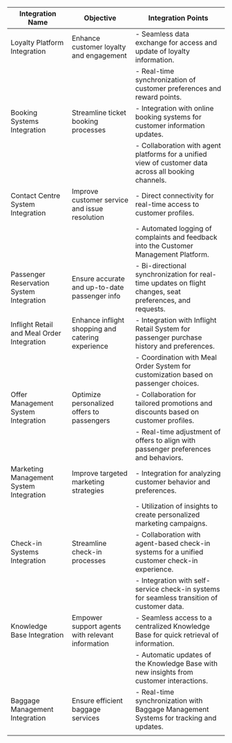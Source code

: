 | Integration Name                          | Objective                                          | Integration Points                                                                                         |
|-------------------------------------------|----------------------------------------------------|-------------------------------------------------------------------------------------------------------------|
| Loyalty Platform Integration             | Enhance customer loyalty and engagement            | - Seamless data exchange for access and update of loyalty information.                                      |
|                                           |                                                    | - Real-time synchronization of customer preferences and reward points.                                      |
| Booking Systems Integration               | Streamline ticket booking processes                | - Integration with online booking systems for customer information updates.                                  |
|                                           |                                                    | - Collaboration with agent platforms for a unified view of customer data across all booking channels.        |
| Contact Centre System Integration         | Improve customer service and issue resolution      | - Direct connectivity for real-time access to customer profiles.                                             |
|                                           |                                                    | - Automated logging of complaints and feedback into the Customer Management Platform.                         |
| Passenger Reservation System Integration  | Ensure accurate and up-to-date passenger info      | - Bi-directional synchronization for real-time updates on flight changes, seat preferences, and requests.  |
| Inflight Retail and Meal Order Integration | Enhance inflight shopping and catering experience | - Integration with Inflight Retail System for passenger purchase history and preferences.                     |
|                                           |                                                    | - Coordination with Meal Order System for customization based on passenger choices.                           |
| Offer Management System Integration       | Optimize personalized offers to passengers         | - Collaboration for tailored promotions and discounts based on customer profiles.                             |
|                                           |                                                    | - Real-time adjustment of offers to align with passenger preferences and behaviors.                           |
| Marketing Management System Integration   | Improve targeted marketing strategies             | - Integration for analyzing customer behavior and preferences.                                               |
|                                           |                                                    | - Utilization of insights to create personalized marketing campaigns.                                        |
| Check-in Systems Integration               | Streamline check-in processes                      | - Collaboration with agent-based check-in systems for a unified customer check-in experience.                |
|                                           |                                                    | - Integration with self-service check-in systems for seamless transition of customer data.                    |
| Knowledge Base Integration                | Empower support agents with relevant information   | - Seamless access to a centralized Knowledge Base for quick retrieval of information.                         |
|                                           |                                                    | - Automatic updates of the Knowledge Base with new insights from customer interactions.                      |
| Baggage Management Integration            | Ensure efficient baggage services                   | - Real-time synchronization with Baggage Management Systems for tracking and updates.                          |
|                                           |        